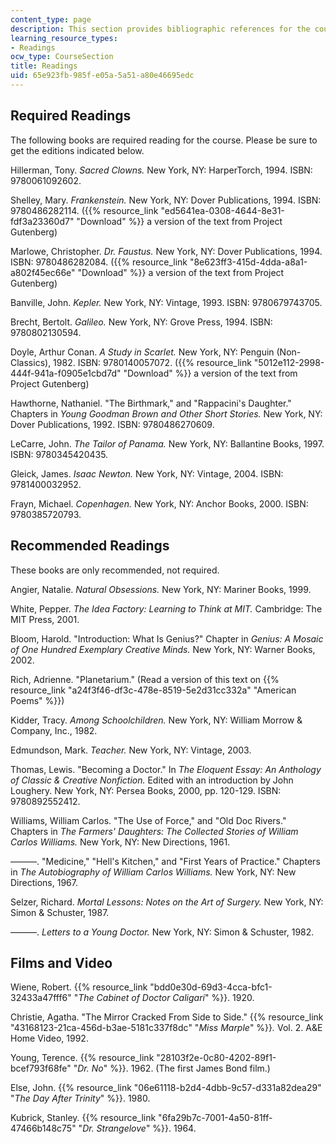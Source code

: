 ```yaml
---
content_type: page
description: This section provides bibliographic references for the course.
learning_resource_types:
- Readings
ocw_type: CourseSection
title: Readings
uid: 65e923fb-985f-e05a-5a51-a80e46695edc
---
```


Required Readings
-----------------

The following books are required reading for the course. Please be sure to get the editions indicated below.

Hillerman, Tony. _Sacred Clowns._ New York, NY: HarperTorch, 1994. ISBN: 9780061092602.

Shelley, Mary. _Frankenstein._ New York, NY: Dover Publications, 1994. ISBN: 9780486282114. ({{% resource_link "ed5641ea-0308-4644-8e31-fdf3a23360d7" "Download" %}} a version of the text from Project Gutenberg)

Marlowe, Christopher. _Dr. Faustus._ New York, NY: Dover Publications, 1994. ISBN: 9780486282084. ({{% resource_link "8e623ff3-415d-4dda-a8a1-a802f45ec66e" "Download" %}} a version of the text from Project Gutenberg)

Banville, John. _Kepler._ New York, NY: Vintage, 1993. ISBN: 9780679743705.

Brecht, Bertolt. _Galileo._ New York, NY: Grove Press, 1994. ISBN: 9780802130594.

Doyle, Arthur Conan. _A Study in Scarlet._ New York, NY: Penguin (Non-Classics), 1982. ISBN: 9780140057072. ({{% resource_link "5012e112-2998-444f-941a-f0905e1cbd7d" "Download" %}} a version of the text from Project Gutenberg)

Hawthorne, Nathaniel. "The Birthmark," and "Rappacini's Daughter." Chapters in _Young Goodman Brown and Other Short Stories._ New York, NY: Dover Publications, 1992. ISBN: 9780486270609.

LeCarre, John. _The Tailor of Panama._ New York, NY: Ballantine Books, 1997. ISBN: 9780345420435.

Gleick, James. _Isaac Newton._ New York, NY: Vintage, 2004. ISBN: 9781400032952.

Frayn, Michael. _Copenhagen._ New York, NY: Anchor Books, 2000. ISBN: 9780385720793.

Recommended Readings
--------------------

These books are only recommended, not required.

Angier, Natalie. _Natural Obsessions._ New York, NY: Mariner Books, 1999.

White, Pepper. _The Idea Factory: Learning to Think at MIT._ Cambridge: The MIT Press, 2001.

Bloom, Harold. "Introduction: What Is Genius?" Chapter in _Genius: A Mosaic of One Hundred Exemplary Creative Minds._ New York, NY: Warner Books, 2002.

Rich, Adrienne. "Planetarium." (Read a version of this text on {{% resource_link "a24f3f46-df3c-478e-8519-5e2d31cc332a" "American Poems" %}})

Kidder, Tracy. _Among Schoolchildren._ New York, NY: William Morrow & Company, Inc., 1982.

Edmundson, Mark. _Teacher._ New York, NY: Vintage, 2003.

Thomas, Lewis. "Becoming a Doctor." In _The Eloquent Essay: An Anthology of Classic & Creative Nonfiction._ Edited with an introduction by John Loughery. New York, NY: Persea Books, 2000, pp. 120-129. ISBN: 9780892552412.

Williams, William Carlos. "The Use of Force," and "Old Doc Rivers." Chapters in _The Farmers' Daughters: The Collected Stories of William Carlos Williams._ New York, NY: New Directions, 1961.

———. "Medicine," "Hell's Kitchen," and "First Years of Practice." Chapters in _The Autobiography of William Carlos Williams._ New York, NY: New Directions, 1967.

Selzer, Richard. _Mortal Lessons: Notes on the Art of Surgery._ New York, NY: Simon & Schuster, 1987.

———. _Letters to a Young Doctor._ New York, NY: Simon & Schuster, 1982.

Films and Video
---------------

Wiene, Robert. {{% resource_link "bdd0e30d-69d3-4cca-bfc1-32433a47fff6" "_The Cabinet of Doctor Caligari_" %}}. 1920.

Christie, Agatha. "The Mirror Cracked From Side to Side." {{% resource_link "43168123-21ca-456d-b3ae-5181c337f8dc" "_Miss Marple_" %}}_._ Vol. 2. A&E Home Video, 1992.

Young, Terence. {{% resource_link "28103f2e-0c80-4202-89f1-bcef793f68fe" "_Dr. No_" %}}. 1962. (The first James Bond film.)

Else, John. {{% resource_link "06e61118-b2d4-4dbb-9c57-d331a82dea29" "_The Day After Trinity_" %}}. 1980.

Kubrick, Stanley. {{% resource_link "6fa29b7c-7001-4a50-81ff-47466b148c75" "_Dr. Strangelove_" %}}. 1964.